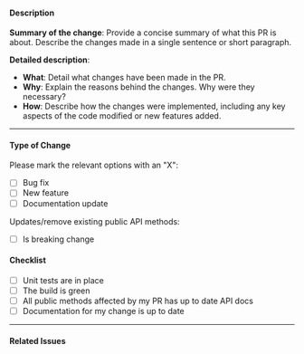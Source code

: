 
#### Description

**Summary of the change**: Provide a concise summary of what this PR is about. Describe the changes made in a single sentence or short paragraph.

**Detailed description**:
- **What**: Detail what changes have been made in the PR.
- **Why**: Explain the reasons behind the changes. Why were they necessary?
- **How**: Describe how the changes were implemented, including any key aspects of the code modified or new features added.

---

#### Type of Change

Please mark the relevant options with an "X":
- [ ] Bug fix
- [ ] New feature
- [ ] Documentation update

Updates/remove existing public API methods:
- [ ] Is breaking change


#### Checklist

- [ ] Unit tests are in place
- [ ] The build is green
- [ ] All public methods affected by my PR has up to date API docs
- [ ] Documentation for my change is up to date

---

#### Related Issues
